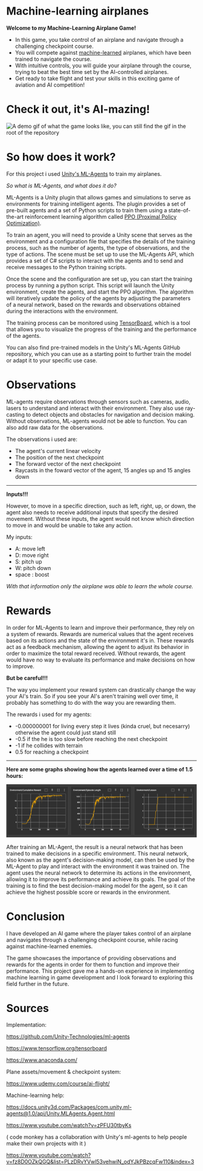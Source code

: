 # Machine-learning airplanes

**Welcome to my Machine-Learning Airplane Game!**

- In this game, you take control of an airplane and navigate through a challenging checkpoint course.
- You will compete against [machine-learned](https://en.wikipedia.org/wiki/Machine_learning) airplanes, which have been trained to navigate the course.
- With intuitive controls, you will guide your airplane through the course, trying to beat the best time set by the AI-controlled airplanes.
- Get ready to take flight and test your skills in this exciting game of aviation and AI competition!


# Check it out, it's AI-mazing!

![A demo gif of what the game looks like, you can still find the gif in the root of the repository](DemoAirplanesGithub.gif)

# So how does it work?

For this project i used [Unity's ML-Agents](https://github.com/Unity-Technologies/ml-agents) to train my airplanes.

*So what is ML-Agents, and what does it do?*

ML-Agents is a Unity plugin that allows games and simulations to serve as environments for training intelligent agents. The plugin provides a set of pre-built agents and a set of Python scripts to train them using a state-of-the-art reinforcement learning algorithm called [PPO (Proximal Policy Optimization)](https://towardsdatascience.com/proximal-policy-optimization-ppo-explained-abed1952457b).

To train an agent, you will need to provide a Unity scene that serves as the environment and a configuration file that specifies the details of the training process, such as the number of agents, the type of observations, and the type of actions. The scene must be set up to use the ML-Agents API, which provides a set of C# scripts to interact with the agents and to send and receive messages to the Python training scripts.

Once the scene and the configuration are set up, you can start the training process by running a python script. This script will launch the Unity environment, create the agents, and start the PPO algorithm. The algorithm will iteratively update the policy of the agents by adjusting the parameters of a neural network, based on the rewards and observations obtained during the interactions with the environment.

The training process can be monitored using [TensorBoard](https://www.tensorflow.org/tensorboard), which is a tool that allows you to visualize the progress of the training and the performance of the agents.

You can also find pre-trained models in the Unity's ML-Agents GitHub repository, which you can use as a starting point to further train the model or adapt it to your specific use case.

# Observations

ML-agents require observations through sensors such as cameras, audio, lasers to understand and interact with their environment. They also use ray-casting to detect objects and obstacles for navigation and decision making. Without observations, ML-agents would not be able to function.
You can also add raw data for the observations.

The observations i used are:
- The agent's current linear velocity
- The position of the next checkpoint
- The forward vector of the next checkpoint
- Raycasts in the foward vector of the agent, 15 angles up and 15 angles down

---

**Inputs!!!**

However, to move in a specific direction, such as left, right, up, or down, the agent also needs to receive additional inputs that specify the desired movement. Without these inputs, the agent would not know which direction to move in and would be unable to take any action.

My inputs:

- A: move left
- D: move right
-  S: pitch up
- W: pitch down
- space : boost

*With that information only the airplane was able to learn the whole course.*

# Rewards

In order for ML-Agents to learn and improve their performance, they rely on a system of rewards. Rewards are numerical values that the agent receives based on its actions and the state of the environment it's in. These rewards act as a feedback mechanism, allowing the agent to adjust its behavior in order to maximize the total reward received. Without rewards, the agent would have no way to evaluate its performance and make decisions on how to improve.

**But be careful!!!**

The way you implement your reward system can drastically change the way your AI's train.
So if you see your AI's aren't training well over time, it probably has something to do with the way you are rewarding them.

The rewards i used for my agents:
- -0.000000001 for living every step it lives (kinda cruel, but necesarry) otherwise the agent could just stand still
- -0.5  if the he is too slow before reaching the next checkpoint
- -1 if he collides with terrain
-   0.5 for reaching a checkpoint


------------

**Here are some graphs showing how the agents learned over a time of 1.5 hours:**

![Picture showing the learning process of the agents](TensorBoard.PNG)

After training an ML-Agent, the result is a neural network that has been trained to make decisions in a specific environment. This neural network, also known as the agent's decision-making model, can then be used by the ML-Agent to play and interact with the environment it was trained on. The agent uses the neural network to determine its actions in the environment, allowing it to improve its performance and achieve its goals. The goal of the training is to find the best decision-making model for the agent, so it can achieve the highest possible score or rewards in the environment.

# Conclusion

I have developed an AI game where the player takes control of an airplane and navigates through a challenging checkpoint course, while racing against machine-learned enemies. 

The game showcases the importance of providing observations and rewards for the agents in order for them to function and improve their performance. This project gave me a hands-on experience in implementing machine learning in game development and I look forward to exploring this field further in the future.

# Sources

Implementation:

https://github.com/Unity-Technologies/ml-agents

https://www.tensorflow.org/tensorboard

https://www.anaconda.com/

Plane assets/movement & checkpoint system:

https://www.udemy.com/course/ai-flight/

Machine-learning help:

https://docs.unity3d.com/Packages/com.unity.ml-agents@1.0/api/Unity.MLAgents.Agent.html

https://www.youtube.com/watch?v=zPFU30tbyKs

( code monkey has a collaboration with Unity's ml-agents to help people make their own projects with it )

https://www.youtube.com/watch?v=fz8D0OZkQGQ&list=PLzDRvYVwl53vehwiN_odYJkPBzcqFw110&index=3
